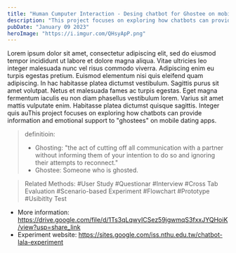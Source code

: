 ```yaml
---
title: "Human Cumputer Interaction - Desing chatbot for Ghostee on mobile dation apps"
description: "This project focuses on exploring how chatbots can provide information and emotional support to \"ghostees\" on mobile dating apps."
pubDate: "January 09 2023"
heroImage: "https://i.imgur.com/QHsyApP.png"
---
```


Lorem ipsum dolor sit amet, consectetur adipiscing elit, sed do eiusmod tempor incididunt ut labore et dolore magna aliqua. Vitae ultricies leo integer malesuada nunc vel risus commodo viverra. Adipiscing enim eu turpis egestas pretium. Euismod elementum nisi quis eleifend quam adipiscing. In hac habitasse platea dictumst vestibulum. Sagittis purus sit amet volutpat. Netus et malesuada fames ac turpis egestas. Eget magna fermentum iaculis eu non diam phasellus vestibulum lorem. Varius sit amet mattis vulputate enim. Habitasse platea dictumst quisque sagittis. Integer quis auThis project focuses on exploring how chatbots can provide information and emotional support to "ghostees" on mobile dating apps.

> definitioin:
> - Ghosting: "the act of cutting off all communication with a partner without informing them of your intention to do so and ignoring their attempts to reconnect."
> - Ghostee: Someone who is ghosted.

> Related Methods: 
#User Study #Questionar #Interview #Cross Tab Evaluation #Scenario-based Experiment #Flowchart #Prototype #Usibitlty Test


- More information: https://drive.google.com/file/d/1Ts3qLqwyICSez59jgwmqS3fxxJYQHoiK/view?usp=share_link
- Experiment website: https://sites.google.com/iss.nthu.edu.tw/chatbot-lala-experiment